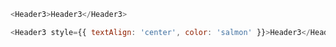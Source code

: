 ```js
<Header3>Header3</Header3>
```

```js
<Header3 style={{ textAlign: 'center', color: 'salmon' }}>Header3</Header3>
```
